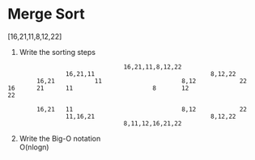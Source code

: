 # Merge Sort

[16,21,11,8,12,22]

1. Write the sorting steps
```
                                16,21,11,8,12,22
                16,21,11                                8,12,22
        16,21           11                      8,12            22
16      21      11                      8       12                      22

        16,21   11                              8,12            22
                11,16,21                                8,12,22
                                8,11,12,16,21,22
```
2. Write the Big-O notation </br>
O(nlogn)
